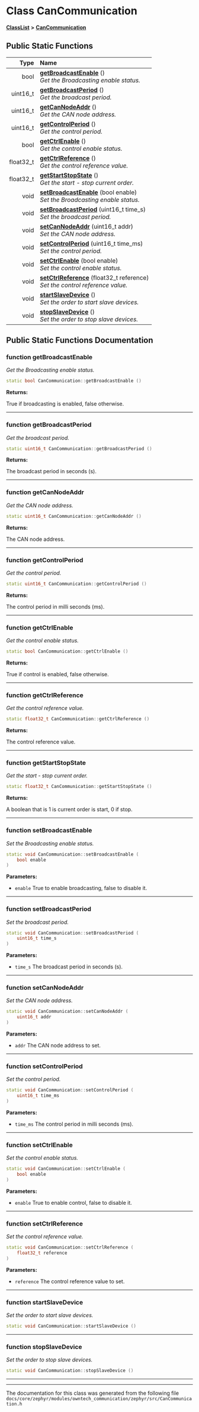 

# Class CanCommunication



[**ClassList**](annotated.md) **>** [**CanCommunication**](classCanCommunication.md)












































## Public Static Functions

| Type | Name |
| ---: | :--- |
|  bool | [**getBroadcastEnable**](#function-getbroadcastenable) () <br>_Get the Broadcasting enable status._  |
|  uint16\_t | [**getBroadcastPeriod**](#function-getbroadcastperiod) () <br>_Get the broadcast period._  |
|  uint16\_t | [**getCanNodeAddr**](#function-getcannodeaddr) () <br>_Get the CAN node address._  |
|  uint16\_t | [**getControlPeriod**](#function-getcontrolperiod) () <br>_Get the control period._  |
|  bool | [**getCtrlEnable**](#function-getctrlenable) () <br>_Get the control enable status._  |
|  float32\_t | [**getCtrlReference**](#function-getctrlreference) () <br>_Get the control reference value._  |
|  float32\_t | [**getStartStopState**](#function-getstartstopstate) () <br>_Get the start - stop current order._  |
|  void | [**setBroadcastEnable**](#function-setbroadcastenable) (bool enable) <br>_Set the Broadcasting enable status._  |
|  void | [**setBroadcastPeriod**](#function-setbroadcastperiod) (uint16\_t time\_s) <br>_Set the broadcast period._  |
|  void | [**setCanNodeAddr**](#function-setcannodeaddr) (uint16\_t addr) <br>_Set the CAN node address._  |
|  void | [**setControlPeriod**](#function-setcontrolperiod) (uint16\_t time\_ms) <br>_Set the control period._  |
|  void | [**setCtrlEnable**](#function-setctrlenable) (bool enable) <br>_Set the control enable status._  |
|  void | [**setCtrlReference**](#function-setctrlreference) (float32\_t reference) <br>_Set the control reference value._  |
|  void | [**startSlaveDevice**](#function-startslavedevice) () <br>_Set the order to start slave devices._  |
|  void | [**stopSlaveDevice**](#function-stopslavedevice) () <br>_Set the order to stop slave devices._  |


























## Public Static Functions Documentation




### function getBroadcastEnable 

_Get the Broadcasting enable status._ 
```C++
static bool CanCommunication::getBroadcastEnable () 
```





**Returns:**

True if broadcasting is enabled, false otherwise. 





        

<hr>



### function getBroadcastPeriod 

_Get the broadcast period._ 
```C++
static uint16_t CanCommunication::getBroadcastPeriod () 
```





**Returns:**

The broadcast period in seconds (s). 





        

<hr>



### function getCanNodeAddr 

_Get the CAN node address._ 
```C++
static uint16_t CanCommunication::getCanNodeAddr () 
```





**Returns:**

The CAN node address. 





        

<hr>



### function getControlPeriod 

_Get the control period._ 
```C++
static uint16_t CanCommunication::getControlPeriod () 
```





**Returns:**

The control period in milli seconds (ms). 





        

<hr>



### function getCtrlEnable 

_Get the control enable status._ 
```C++
static bool CanCommunication::getCtrlEnable () 
```





**Returns:**

True if control is enabled, false otherwise. 





        

<hr>



### function getCtrlReference 

_Get the control reference value._ 
```C++
static float32_t CanCommunication::getCtrlReference () 
```





**Returns:**

The control reference value. 





        

<hr>



### function getStartStopState 

_Get the start - stop current order._ 
```C++
static float32_t CanCommunication::getStartStopState () 
```





**Returns:**

A boolean that is 1 is current order is start, 0 if stop. 





        

<hr>



### function setBroadcastEnable 

_Set the Broadcasting enable status._ 
```C++
static void CanCommunication::setBroadcastEnable (
    bool enable
) 
```





**Parameters:**


* `enable` True to enable broadcasting, false to disable it. 




        

<hr>



### function setBroadcastPeriod 

_Set the broadcast period._ 
```C++
static void CanCommunication::setBroadcastPeriod (
    uint16_t time_s
) 
```





**Parameters:**


* `time_s` The broadcast period in seconds (s). 




        

<hr>



### function setCanNodeAddr 

_Set the CAN node address._ 
```C++
static void CanCommunication::setCanNodeAddr (
    uint16_t addr
) 
```





**Parameters:**


* `addr` The CAN node address to set. 




        

<hr>



### function setControlPeriod 

_Set the control period._ 
```C++
static void CanCommunication::setControlPeriod (
    uint16_t time_ms
) 
```





**Parameters:**


* `time_ms` The control period in milli seconds (ms). 




        

<hr>



### function setCtrlEnable 

_Set the control enable status._ 
```C++
static void CanCommunication::setCtrlEnable (
    bool enable
) 
```





**Parameters:**


* `enable` True to enable control, false to disable it. 




        

<hr>



### function setCtrlReference 

_Set the control reference value._ 
```C++
static void CanCommunication::setCtrlReference (
    float32_t reference
) 
```





**Parameters:**


* `reference` The control reference value to set. 




        

<hr>



### function startSlaveDevice 

_Set the order to start slave devices._ 
```C++
static void CanCommunication::startSlaveDevice () 
```




<hr>



### function stopSlaveDevice 

_Set the order to stop slave devices._ 
```C++
static void CanCommunication::stopSlaveDevice () 
```




<hr>

------------------------------
The documentation for this class was generated from the following file `docs/core/zephyr/modules/owntech_communication/zephyr/src/CanCommunication.h`

